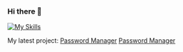 ### Hi there 👋
[![My Skills](https://skillicons.dev/icons?i=python,vscode)](https://skillicons.dev)  

My latest project: [Password Manager](https://github.com/BtNowakowski/PasswordManager)
[Password Manager]([https://pages.github.com/](https://github.com/BtNowakowski/PasswordManager))
<!--
**BtNowakowski/BtNowakowski** is a ✨ _special_ ✨ repository because its `README.md` (this file) appears on your GitHub profile.

Here are some ideas to get you started:

- 🔭 I’m currently working on ...
- 🌱 I’m currently learning ...
- 👯 I’m looking to collaborate on ...
- 🤔 I’m looking for help with ...
- 💬 Ask me about ...
- 📫 How to reach me: ...
- 😄 Pronouns: ...
- ⚡ Fun fact: ...
-->
